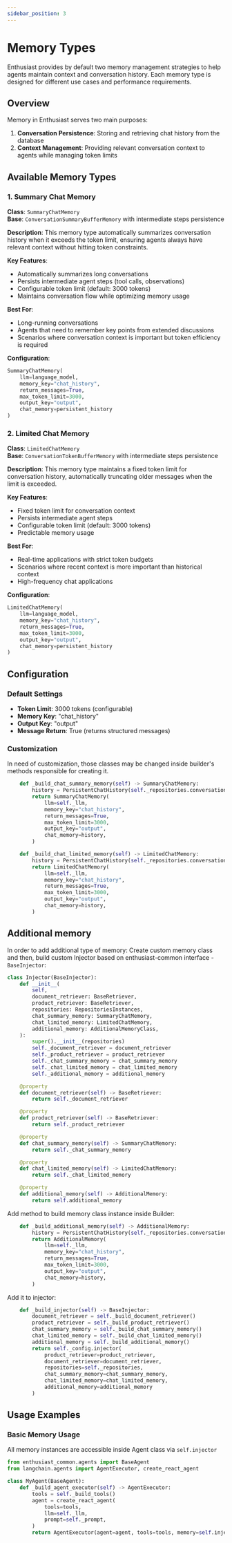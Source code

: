 ```yaml
---
sidebar_position: 3
---
```


# Memory Types

Enthusiast provides by default two memory management strategies to help agents maintain context and conversation history. Each memory type is designed for different use cases and performance requirements.

## Overview

Memory in Enthusiast serves two main purposes:
1. **Conversation Persistence**: Storing and retrieving chat history from the database
2. **Context Management**: Providing relevant conversation context to agents while managing token limits

## Available Memory Types

### 1. Summary Chat Memory

**Class**: `SummaryChatMemory`  
**Base**: `ConversationSummaryBufferMemory` with intermediate steps persistence

**Description**: This memory type automatically summarizes conversation history when it exceeds the token limit, ensuring agents always have relevant context without hitting token constraints.

**Key Features**:
- Automatically summarizes long conversations
- Persists intermediate agent steps (tool calls, observations)
- Configurable token limit (default: 3000 tokens)
- Maintains conversation flow while optimizing memory usage

**Best For**:
- Long-running conversations
- Agents that need to remember key points from extended discussions
- Scenarios where conversation context is important but token efficiency is required

**Configuration**:
```python
SummaryChatMemory(
    llm=language_model,
    memory_key="chat_history",
    return_messages=True,
    max_token_limit=3000,
    output_key="output",
    chat_memory=persistent_history
)
```

### 2. Limited Chat Memory

**Class**: `LimitedChatMemory`  
**Base**: `ConversationTokenBufferMemory` with intermediate steps persistence

**Description**: This memory type maintains a fixed token limit for conversation history, automatically truncating older messages when the limit is exceeded.

**Key Features**:
- Fixed token limit for conversation context
- Persists intermediate agent steps
- Configurable token limit (default: 3000 tokens)
- Predictable memory usage

**Best For**:
- Real-time applications with strict token budgets
- Scenarios where recent context is more important than historical context
- High-frequency chat applications

**Configuration**:
```python
LimitedChatMemory(
    llm=language_model,
    memory_key="chat_history",
    return_messages=True,
    max_token_limit=3000,
    output_key="output",
    chat_memory=persistent_history
)
```

## Configuration

### Default Settings

- **Token Limit**: 3000 tokens (configurable)
- **Memory Key**: "chat_history"
- **Output Key**: "output"
- **Message Return**: True (returns structured messages)

### Customization

In need of customization, those classes may be changed inside builder's methods responsible for creating it.
```python
    def _build_chat_summary_memory(self) -> SummaryChatMemory:
        history = PersistentChatHistory(self._repositories.conversation, self._config.conversation_id)
        return SummaryChatMemory(
            llm=self._llm,
            memory_key="chat_history",
            return_messages=True,
            max_token_limit=3000,
            output_key="output",
            chat_memory=history,
        )

    def _build_chat_limited_memory(self) -> LimitedChatMemory:
        history = PersistentChatHistory(self._repositories.conversation, self._config.conversation_id)
        return LimitedChatMemory(
            llm=self._llm,
            memory_key="chat_history",
            return_messages=True,
            max_token_limit=3000,
            output_key="output",
            chat_memory=history,
        )
```

## Additional memory
In order to add additional type of memory:
Create custom memory class and then, build custom Injector based on enthusiast-common interface - `BaseInjector`:
```python
class Injector(BaseInjector):
    def __init__(
        self,
        document_retriever: BaseRetriever,
        product_retriever: BaseRetriever,
        repositories: RepositoriesInstances,
        chat_summary_memory: SummaryChatMemory,
        chat_limited_memory: LimitedChatMemory,
        additional_memory: AdditionalMemoryClass,
    ):
        super().__init__(repositories)
        self._document_retriever = document_retriever
        self._product_retriever = product_retriever
        self._chat_summary_memory = chat_summary_memory
        self._chat_limited_memory = chat_limited_memory
        self._additional_memory = additional_memory

    @property
    def document_retriever(self) -> BaseRetriever:
        return self._document_retriever

    @property
    def product_retriever(self) -> BaseRetriever:
        return self._product_retriever

    @property
    def chat_summary_memory(self) -> SummaryChatMemory:
        return self._chat_summary_memory

    @property
    def chat_limited_memory(self) -> LimitedChatMemory:
        return self._chat_limited_memory

    @property
    def additional_memory(self) -> AdditionalMemory:
        return self.additional_memory
```
Add method to build memory class instance inside Builder:
```python
    def _build_additional_memory(self) -> AdditionalMemory:
        history = PersistentChatHistory(self._repositories.conversation, self._config.conversation_id)
        return AdditionalMemory(
            llm=self._llm,
            memory_key="chat_history",
            return_messages=True,
            max_token_limit=3000,
            output_key="output",
            chat_memory=history,
        )
```
Add it to injector:

```python
    def _build_injector(self) -> BaseInjector:
        document_retriever = self._build_document_retriever()
        product_retriever = self._build_product_retriever()
        chat_summary_memory = self._build_chat_summary_memory()
        chat_limited_memory = self._build_chat_limited_memory()
        additional_memory = self._build_additional_memory()
        return self._config.injector(
            product_retriever=product_retriever,
            document_retriever=document_retriever,
            repositories=self._repositories,
            chat_summary_memory=chat_summary_memory,
            chat_limited_memory=chat_limited_memory,
            additional_memory=additional_memory
        )
```
## Usage Examples

### Basic Memory Usage
All memory instances are accessible inside Agent class via `self.injector`
```python
from enthusiast_common.agents import BaseAgent
from langchain.agents import AgentExecutor, create_react_agent

class MyAgent(BaseAgent):
    def _build_agent_executor(self) -> AgentExecutor:
        tools = self._build_tools()
        agent = create_react_agent(
            tools=tools,
            llm=self._llm,
            prompt=self._prompt,
        )
        return AgentExecutor(agent=agent, tools=tools, memory=self.injector.chat_limited_memory)
```
